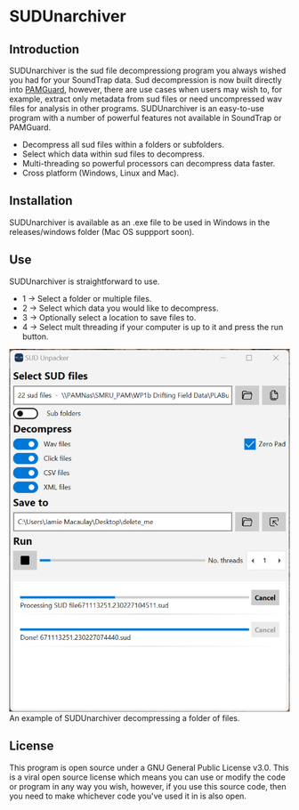 # SUDUnarchiver

## Introduction

SUDUnarchiver is the sud file decompressiong program you always wished you had for your SoundTrap data. Sud decompression is now built directly into [PAMGuard](www.pamguard.org), however, there are use cases when users may wish to, for example, extract only metadata from sud files or need uncompressed wav files for analysis in other programs. SUDUnarchiver is an easy-to-use program with a number of powerful features not available in SoundTrap or PAMGuard. 

- Decompress all sud files within a folders or subfolders. 
- Select which data within sud files to decompress. 
- Multi-threading so powerful processors can decompress data faster.
- Cross platform (Windows, Linux and Mac). 

## Installation 

SUDUnarchiver is available as an .exe file to be used in Windows in the releases/windows folder (Mac OS suppport soon). 

## Use

SUDUnarchiver is straightforward to use. 

- 1 -> Select a folder or multiple files.
- 2 -> Select which data you would like to decompress.
- 3 -> Optionally select a location to save files to. 
- 4 -> Select mult threading if your computer is up to it and press the run button. 

<center><img src="resources/sudunarchover_screenshot_1.png" width="512"></center>
An example of SUDUnarchiver decompressing a folder of files.

## License
This program is open source under a GNU General Public License v3.0. This is a viral open source license which means you can use or modify the code or program in any way you wish, however, if you use this source code, then you need to make whichever code you've used it in is also open. 


